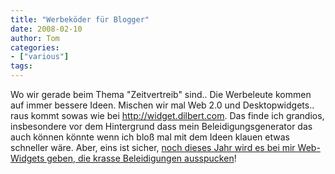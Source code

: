 ```yaml
---
title: "Werbeköder für Blogger"
date: 2008-02-10
author: Tom
categories:
- ["various"]
tags:
---
```

Wo wir gerade beim Thema "Zeitvertreib" sind..
Die Werbeleute kommen auf immer bessere Ideen. Mischen wir mal Web 2.0 und Desktopwidgets.. raus kommt sowas wie bei http://widget.dilbert.com. Das finde ich grandios, insbesondere vor dem Hintergrund dass mein Beleidigungsgenerator das auch können könnte wenn ich bloß mal mit dem Ideen klauen etwas schneller wäre. Aber, eins ist sicher, <a href="http://www.beleidigungsgenerator.de" target="_blank">noch dieses Jahr wird es bei mir Web-Widgets geben, die krasse Beleidigungen ausspucken</a>!

<a href="http://widgets.dilbert.com/o/478bf9182f409c7e/47aed1e6af913947/478cca4a3b6a051d/a747b4fc" style="left: 300px ! important; top: 0px ! important" title="Click here to block this object with Adblock Plus" class="abp-objtab-01963691382937226 visible ontop"></a><object type="application/x-shockwave-flash" data="http://widgets.dilbert.com/o/478bf9182f409c7e/47aed1e6af913947/478cca4a3b6a051d/a747b4fc" id="W478bf9182f409c7e47aed1e6af913947" height="250" width="300">
<param value="http://widgets.dilbert.com/o/478bf9182f409c7e/47aed1e6af913947/478cca4a3b6a051d/a747b4fc" name="movie"></param>
<param value="transparent" name="wmode"></param>
<param value="all" name="allowNetworking"></param>
<param value="always" name="allowScriptAccess"></param></object>